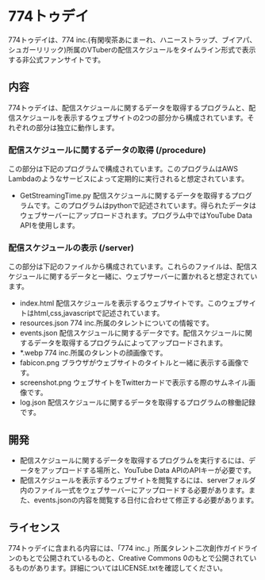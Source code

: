 # 774トゥデイ
774トゥデイは、774 inc.(有閑喫茶あにまーれ、ハニーストラップ、ブイアパ、シュガーリリック)所属のVTuberの配信スケジュールをタイムライン形式で表示する非公式ファンサイトです。

## 内容
774トゥデイは、配信スケジュールに関するデータを取得するプログラムと、配信スケジュールを表示するウェブサイトの2つの部分から構成されています。それぞれの部分は独立に動作します。

### 配信スケジュールに関するデータの取得 (/procedure)
この部分は下記のプログラムで構成されています。このプログラムはAWS Lambdaのようなサービスによって定期的に実行されると想定されています。
- GetStreamingTime.py
配信スケジュールに関するデータを取得するプログラムです。このプログラムはpythonで記述されています。得られたデータはウェブサーバーにアップロードされます。プログラム中ではYouTube Data APIを使用します。

### 配信スケジュールの表示 (/server)
この部分は下記のファイルから構成されています。これらのファイルは、配信スケジュールに関するデータと一緒に、ウェブサーバーに置かれると想定されています。
- index.html
配信スケジュールを表示するウェブサイトです。このウェブサイトはhtml,css,javascriptで記述されています。
- resources.json
774 inc.所属のタレントについての情報です。
- events.json
配信スケジュールに関するデータです。配信スケジュールに関するデータを取得するプログラムによってアップロードされます。
- *.webp
774 inc.所属のタレントの顔画像です。
- fabicon.png
ブラウザがウェブサイトのタイトルと一緒に表示する画像です。
- screenshot.png
ウェブサイトをTwitterカードで表示する際のサムネイル画像です。
- log.json
配信スケジュールに関するデータを取得するプログラムの稼働記録です。

## 開発
- 配信スケジュールに関するデータを取得するプログラムを実行するには、データをアップロードする場所と、YouTube Data APIのAPIキーが必要です。
- 配信スケジュールを表示するウェブサイトを閲覧するには、serverフォルダ内のファイル一式をウェブサーバーにアップロードする必要があります。また、events.jsonの内容を閲覧する日付に合わせて修正する必要があります。

## ライセンス
774トゥデイに含まれる内容には、「774 inc.」所属タレント二次創作ガイドラインのもとで公開されているものと、Creative Commons 0のもとで公開されているものがあります。詳細についてはLICENSE.txtを確認してください。
